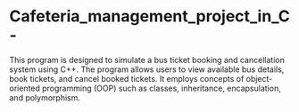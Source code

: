 # Cafeteria_management_project_in_C-
This program is designed to simulate a bus ticket booking and cancellation system using C++. The program allows users to view available bus details, book tickets, and cancel booked tickets. It employs concepts of object-oriented programming (OOP) such as classes, inheritance, encapsulation, and polymorphism.
